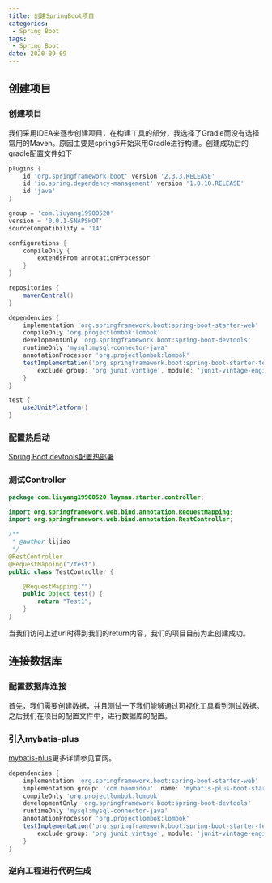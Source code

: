 ```yaml
---
title: 创建SpringBoot项目
categories: 
 - Spring Boot
tags:
 - Spring Boot
date: 2020-09-09
---
```


## 创建项目
### 创建项目
我们采用IDEA来逐步创建项目，在构建工具的部分，我选择了Gradle而没有选择常用的Maven。原因主要是spring5开始采用Gradle进行构建。创建成功后的gradle配置文件如下
``` groovy
plugins {
    id 'org.springframework.boot' version '2.3.3.RELEASE'
    id 'io.spring.dependency-management' version '1.0.10.RELEASE'
    id 'java'
}

group = 'com.liuyang19900520'
version = '0.0.1-SNAPSHOT'
sourceCompatibility = '14'

configurations {
    compileOnly {
        extendsFrom annotationProcessor
    }
}

repositories {
    mavenCentral()
}

dependencies {
    implementation 'org.springframework.boot:spring-boot-starter-web'
    compileOnly 'org.projectlombok:lombok'
    developmentOnly 'org.springframework.boot:spring-boot-devtools'
    runtimeOnly 'mysql:mysql-connector-java'
    annotationProcessor 'org.projectlombok:lombok'
    testImplementation('org.springframework.boot:spring-boot-starter-test') {
        exclude group: 'org.junit.vintage', module: 'junit-vintage-engine'
    }
}

test {
    useJUnitPlatform()
}
```
### 配置热启动
[Spring Boot devtools配置热部署](https://blog.csdn.net/qq_27886997/article/details/82799217)

### 测试Controller
``` java
package com.liuyang19900520.layman.starter.controller;

import org.springframework.web.bind.annotation.RequestMapping;
import org.springframework.web.bind.annotation.RestController;

/**
 * @author lijiao
 */
@RestController
@RequestMapping("/test")
public class TestController {

    @RequestMapping("")
    public Object test() {
        return "Test1";
    }
}
```
当我们访问上述url时得到我们的return内容，我们的项目目前为止创建成功。

## 连接数据库

### 配置数据库连接
首先，我们需要创建数据，并且测试一下我们能够通过可视化工具看到测试数据。之后我们在项目的配置文件中，进行数据库的配置。

### 引入mybatis-plus
[mybatis-plus](https://mybatis.plus/)更多详情参见官网。
``` groovy
dependencies {
    implementation 'org.springframework.boot:spring-boot-starter-web'
    implementation group: 'com.baomidou', name: 'mybatis-plus-boot-starter', version: '3.4.0'
    compileOnly 'org.projectlombok:lombok'
    developmentOnly 'org.springframework.boot:spring-boot-devtools'
    runtimeOnly 'mysql:mysql-connector-java'
    annotationProcessor 'org.projectlombok:lombok'
    testImplementation('org.springframework.boot:spring-boot-starter-test') {
        exclude group: 'org.junit.vintage', module: 'junit-vintage-engine'
    }
}
```
### 逆向工程进行代码生成









